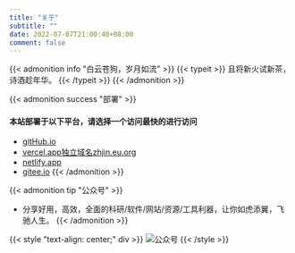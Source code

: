 ```yaml
---
title: "关于"
subtitle: ""
date: 2022-07-07T21:00:48+08:00
comment: false
---
```






{{< admonition info "白云苍狗，岁月如流" >}}
 {{< typeit >}}
  且将新火试新茶，诗酒趁年华。
 {{< /typeit >}}
{{< /admonition >}}

{{< admonition success "部署" >}}
#### 本站部署于以下平台，请选择一个访问最快的进行访问
- [gitHub.io](https://charlie-king.github.io)
- [vercel.app](https://kingpo.vercel.app/)[独立域名zhjin.eu.org](https://zhjin.eu.org/)
- [netlify.app](https://kingpo.netlify.app/)
- [gitee.io]()
{{< /admonition >}}


{{< admonition tip "公众号" >}}
- 分享好用，高效，全面的科研/软件/网站/资源/工具利器，让你如虎添翼，飞驰人生。
{{< /admonition >}}

{{< style "text-align: center;" div >}}
 ![公众号](/images/toolkz.png)
{{< /style >}}
